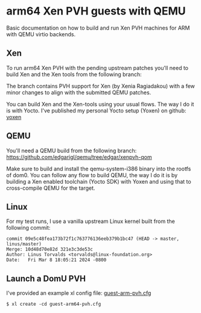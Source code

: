 # arm64 Xen PVH guests with QEMU

Basic documentation on how to build and run Xen PVH machines for ARM with
QEMU virtio backends.


## Xen

To run arm64 Xen PVH with the pending upstream patches you'll need to build
Xen and the Xen tools from the following branch:


The branch contains PVH support for Xen (by Xenia Ragiadakou) with a few
minor changes to align with the submitted QEMU patches.

You can build Xen and the Xen-tools using your usual flows. The way I do it
is with Yocto. I've published my personal Yocto setup (Yoxen) on github:
[yoxen](https://github.com/edgarigl/yoxen)

## QEMU

You'll need a QEMU build from the following branch:
https://github.com/edgarigl/qemu/tree/edgar/xenpvh-qom

Make sure to build and install the qemu-system-i386 binary into the rootfs
of dom0.
You can follow any flow to build QEMU, the way I do it is by building a Xen
enabled toolchain (Yocto SDK) with Yoxen and using that to cross-compile QEMU
for the target.

## Linux

For my test runs, I use a vanilla upstream Linux kernel built from the
following commit:

```
commit 09e5c48fea173b72f1c763776136eeb379b1bc47 (HEAD -> master, linus/master)
Merge: 10d48d70e82d 321e3c3de53c
Author: Linus Torvalds <torvalds@linux-foundation.org>
Date:   Fri Mar 8 18:05:21 2024 -0800
```

## Launch a DomU PVH

I've provided an example xl config file:
[guest-arm-pvh.cfg](guest-arm-pvh.cfg)

```console
$ xl create -cd guest-arm64-pvh.cfg
```
